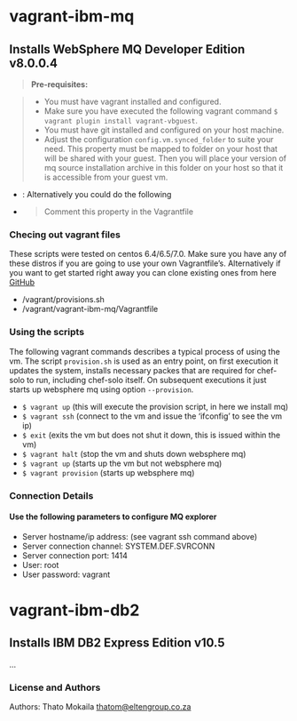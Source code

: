 # vagrant-ibm-mq

## Installs WebSphere MQ Developer Edition v8.0.0.4

> **Pre-requisites:**

> - You must have  vagrant installed and configured.
> - Make sure you have executed the following vagrant command `$ vagrant plugin install vagrant-vbguest`.
> - You must have git installed and configured on your host machine.
> - Adjust the configuration `config.vm.synced_folder` to suite your need. This property must be mapped to folder on your host that will be shared with your guest. Then you will place your version of mq source installation archive in this folder on your host so that it is accessible from your guest vm.
  - : Alternatively you could do the following
  -  > Comment this property in the Vagrantfile


### Checing out vagrant files

These scripts were tested on centos 6.4/6.5/7.0. Make sure you have any of these distros if you are going to use your own Vagrantfile’s. Alternatively if you want to get started right away you can clone existing ones from here [GitHub](https://github.com/thato-mokaila/vagrant)

* /vagrant/provisions.sh
* /vagrant/vagrant-ibm-mq/Vagrantfile


### Using the scripts

The following vagrant commands describes a typical process of using the vm. The script `provision.sh` is used as an entry point, on first execution it updates the system, installs necessary packes that are required for chef-solo to run, including chef-solo itself. On subsequent executions it just starts up websphere mq using option `--provision`.

* `$ vagrant up` (this will execute the provision script, in here we install mq)
* `$ vagrant ssh` (connect to the vm and issue the ‘ifconfig’ to see the vm ip)
* `$ exit` (exits the vm but does not shut it down, this is issued within the vm)
* `$ vagrant halt` (stop the vm and shuts down websphere mq)
* `$ vagrant up` (starts up the vm but not websphere mq)
* `$ vagrant provision` (starts up websphere mq)

### Connection Details

#### Use the following parameters to configure MQ explorer

* Server hostname/ip address: (see vagrant ssh command above)
* Server connection channel: SYSTEM.DEF.SVRCONN
* Server connection port: 1414
* User: root
* User password: vagrant


# vagrant-ibm-db2

## Installs IBM DB2 Express Edition v10.5

...

### License and Authors

Authors: Thato Mokaila thatom@eltengroup.co.za